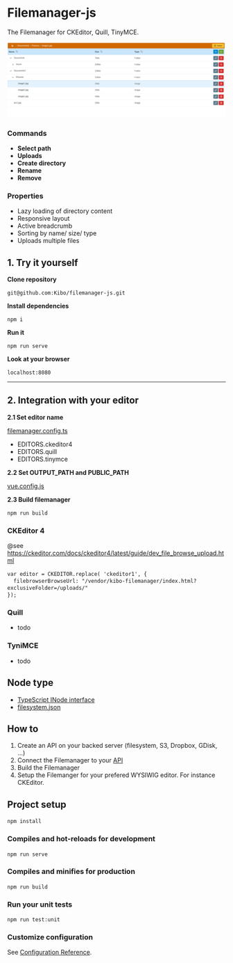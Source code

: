 # Filemanager-js

The Filemanager for CKEditor, Quill, TinyMCE.

![Filemanager](/public/screens/screen1.png)

### Commands

- **Select path**
- **Uploads**
- **Create directory**
- **Rename**
- **Remove**

### Properties

- Lazy loading of directory content
- Responsive layout
- Active breadcrumb
- Sorting by name/ size/ type
- Uploads multiple files

## 1. Try it yourself

**Clone repository**

```
git@github.com:Kibo/filemanager-js.git
```

**Install dependencies**

```
npm i
```

**Run it**

```
npm run serve
```

**Look at your browser**

```
localhost:8080
```

---

## 2. Integration with your editor

**2.1 Set editor name**

[filemanager.config.ts](/src/integration/filemanager.config.ts)

- EDITORS.ckeditor4
- EDITORS.quill
- EDITORS.tinymce

**2.2 Set OUTPUT_PATH and PUBLIC_PATH**

[vue.config.js](vue.config.js)

**2.3 Build filemanager**

```
npm run build
```

### CKEditor 4

@see https://ckeditor.com/docs/ckeditor4/latest/guide/dev_file_browse_upload.html

```
var editor = CKEDITOR.replace( 'ckeditor1', {
  filebrowserBrowseUrl: "/vendor/kibo-filemanager/index.html?exclusiveFolder=/uploads/"
});
```

### Quill

- todo

### TyniMCE

- todo

## Node type

- [TypeScript INode interface](/src/types/index.ts)
- [filesystem.json](/src/data/filesystem.json)

## How to

1. Create an API on your backed server (filesystem, S3, Dropbox, GDisk, ...)
2. Connect the Filemanager to your [API](/src/api/api.ts)
3. Build the Filemanager
4. Setup the Filemanger for your prefered WYSIWIG editor. For instance CKEditor.

## Project setup

```
npm install
```

### Compiles and hot-reloads for development

```
npm run serve
```

### Compiles and minifies for production

```
npm run build
```

### Run your unit tests

```
npm run test:unit
```

### Customize configuration

See [Configuration Reference](https://cli.vuejs.org/config/).
